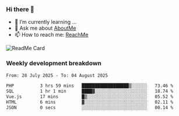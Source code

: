 ### Hi there 👋

- 🌱 I’m currently learning ...
- 💬 Ask me about [AboutMe](https://www.itzcy.com/about)
- 📫 How to reach me: [ReachMe](https://www.itzcy.com/about)

![ReadMe Card](https://github-readme-stats-ten-gilt.vercel.app/api?username=SuperChenYun&show_icons=true&title_color=fff&icon_color=79ff97&text_color=9f9f9f&bg_color=151515&hide_border=true)

### Weekly development breakdown
<!--START_SECTION:waka-->

```txt
From: 28 July 2025 - To: 04 August 2025

PHP          3 hrs 59 mins   ██████████████████▒░░░░░░   73.46 %
SQL          1 hr 1 min      ████▓░░░░░░░░░░░░░░░░░░░░   18.74 %
Vue.js       17 mins         █▒░░░░░░░░░░░░░░░░░░░░░░░   05.52 %
HTML         6 mins          ▓░░░░░░░░░░░░░░░░░░░░░░░░   02.11 %
JSON         0 secs          ░░░░░░░░░░░░░░░░░░░░░░░░░   00.14 %
```

<!--END_SECTION:waka-->

